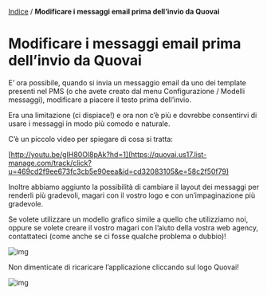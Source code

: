 [Indice](index.html) / **Modificare i messaggi email prima dell’invio da Quovai**

# Modificare i messaggi email prima dell’invio da Quovai

E’ ora possibile, quando si invia un messaggio email da uno dei template presenti nel PMS (o che avete creato dal menu Configurazione / Modelli messaggi), modificare a piacere il testo prima dell’invio.

Era una limitazione (ci dispiace!) e ora non c’è più e dovrebbe consentirvi di usare i messaggi in modo più comodo e naturale.

C’è un piccolo video per spiegare di cosa si tratta:

[http://youtu.be/gIH80Ol8pAk?hd=1](https://quovai.us17.list-manage.com/track/click?u=469cd2f9ee673fc3cb5e90eea&id=cd32083105&e=58c2f50f79)

Inoltre abbiamo aggiunto la possibilità di cambiare il layout dei messaggi per renderli più gradevoli, magari con il vostro logo e con un’impaginazione più gradevole.

Se volete utilizzare un modello grafico simile a quello che utilizziamo noi, oppure se volete creare il vostro magari con l’aiuto della vostra web agency, contattateci (come anche se ci fosse qualche problema o dubbio)!

![img](https://quovai.github.io/images/messaggi-miglioramento-001.png)

Non dimenticate di ricaricare l’applicazione cliccando sul logo Quovai!

![img](https://quovai.github.io/images/messaggi-miglioramento-002.png)